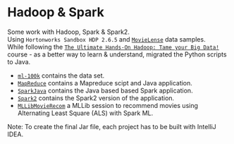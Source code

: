 # Hadoop & Spark
Some work with Hadoop, Spark & Spark2.<br/>
Using `Hortonworks Sandbox HDP 2.6.5` and [`MovieLense`](https://grouplens.org/datasets/movielens/) data samples.<br/>
While following the [`The Ultimate Hands-On Hadoop: Tame your Big Data!`](https://www.udemy.com/course/the-ultimate-hands-on-hadoop-tame-your-big-data/) course - as a better way to learn & understand, migrated the Python scripts to Java.<br/>

- [`ml-100k`](./ml-100k) contains the data set.
- [`MapReduce`](./MapReduce) contains a Mapreduce scipt and Java application. 
- [`SparkJava`](./SparkJava) contains the Java based based Spark application. 
- [`Spark2`](./Spark2) contains the Spark2 version of the application.
- [`MLLibMovieRecom`](./MLLibMovieRecom) a MLLib session to recommend movies using Alternating Least Square (ALS) with Spark ML.

Note: To create the final Jar file, each project has to be built with IntelliJ IDEA.
